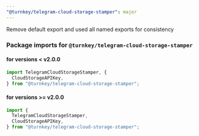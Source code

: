 ```yaml
---
"@turnkey/telegram-cloud-storage-stamper": major
---
```


Remove default export and used all named exports for consistency

### Package imports for `@turnkey/telegram-cloud-storage-stamper`

#### for versions < v2.0.0

```typescript
import TelegramCloudStorageStamper, {
  CloudStorageAPIKey,
} from "@turnkey/telegram-cloud-storage-stamper";
```

#### for versions >= v2.0.0

```typescript
import {
  TelegramCloudStorageStamper,
  CloudStorageAPIKey,
} from "@turnkey/telegram-cloud-storage-stamper";
```
